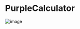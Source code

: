 # PurpleCalculator

![image](https://user-images.githubusercontent.com/63901246/140297518-78ef58e3-3f5e-4f84-89a6-a97abeb76444.png)
